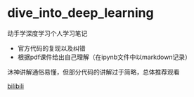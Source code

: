 # dive_into_deep_learning

动手学深度学习个人学习笔记

- 官方代码的复现以及纠错
- 根据pdf课件给出自己理解（在ipynb文件中以markdown记录）


沐神讲解通俗易懂，但部分代码的讲解过于简略，总体推荐观看

[bilibili](https://www.bilibili.com/video/BV1if4y147hS/) 

